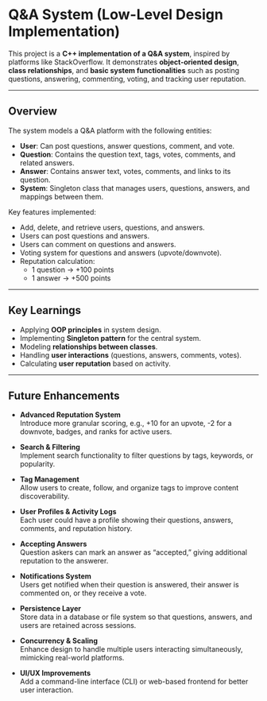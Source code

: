 # Q&A System (Low-Level Design Implementation)

This project is a **C++ implementation of a Q&A system**, inspired by platforms like StackOverflow. It demonstrates **object-oriented design**, **class relationships**, and **basic system functionalities** such as posting questions, answering, commenting, voting, and tracking user reputation.

---

## Overview

The system models a Q&A platform with the following entities:

- **User**: Can post questions, answer questions, comment, and vote.
- **Question**: Contains the question text, tags, votes, comments, and related answers.
- **Answer**: Contains answer text, votes, comments, and links to its question.
- **System**: Singleton class that manages users, questions, answers, and mappings between them.

Key features implemented:

- Add, delete, and retrieve users, questions, and answers.
- Users can post questions and answers.
- Users can comment on questions and answers.
- Voting system for questions and answers (upvote/downvote).
- Reputation calculation:
  - 1 question → +100 points  
  - 1 answer → +500 points  

---

## Key Learnings

- Applying **OOP principles** in system design.
- Implementing **Singleton pattern** for the central system.
- Modeling **relationships between classes**.
- Handling **user interactions** (questions, answers, comments, votes).
- Calculating **user reputation** based on activity.

---
## Future Enhancements

- **Advanced Reputation System**  
  Introduce more granular scoring, e.g., +10 for an upvote, -2 for a downvote, badges, and ranks for active users.  

- **Search & Filtering**  
  Implement search functionality to filter questions by tags, keywords, or popularity.  

- **Tag Management**  
  Allow users to create, follow, and organize tags to improve content discoverability.  

- **User Profiles & Activity Logs**  
  Each user could have a profile showing their questions, answers, comments, and reputation history.  

- **Accepting Answers**  
  Question askers can mark an answer as “accepted,” giving additional reputation to the answerer.  

- **Notifications System**  
  Users get notified when their question is answered, their answer is commented on, or they receive a vote.  

- **Persistence Layer**  
  Store data in a database or file system so that questions, answers, and users are retained across sessions.  

- **Concurrency & Scaling**  
  Enhance design to handle multiple users interacting simultaneously, mimicking real-world platforms.  

- **UI/UX Improvements**  
  Add a command-line interface (CLI) or web-based frontend for better user interaction.  
